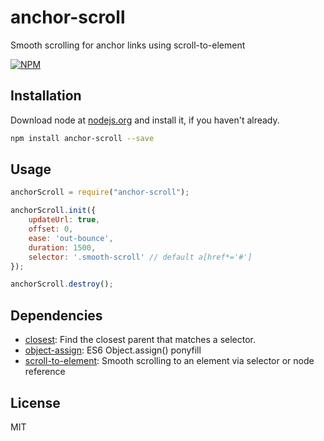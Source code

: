 # anchor-scroll

Smooth scrolling for anchor links using scroll-to-element

[![NPM](https://nodei.co/npm/anchor-scroll.png)](https://nodei.co/npm/anchor-scroll/)

## Installation

Download node at [nodejs.org](http://nodejs.org) and install it, if you haven't already.

```sh
npm install anchor-scroll --save
```

## Usage

```js
anchorScroll = require("anchor-scroll");

anchorScroll.init({
	updateUrl: true,
	offset: 0,
	ease: 'out-bounce',
	duration: 1500,
	selector: '.smooth-scroll' // default a[href*='#']
});

anchorScroll.destroy();

```


## Dependencies

- [closest](https://github.com/ForbesLindesay/closest): Find the closest parent that matches a selector.
- [object-assign](https://github.com/sindresorhus/object-assign): ES6 Object.assign() ponyfill
- [scroll-to-element](https://github.com/willhoag/scroll-to-element): Smooth scrolling to an element via selector or node reference


## License

MIT
